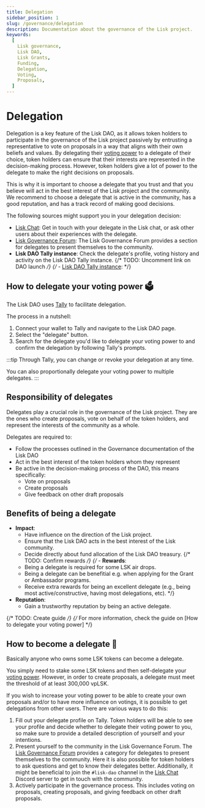```yaml
---
title: Delegation
sidebar_position: 1
slug: /governance/delegation
description: Documentation about the governance of the Lisk project.
keywords:
  [
    Lisk governance,
    Lisk DAO,
    Lisk Grants,
    Funding,
    Delegation,
    Voting,
    Proposals,
  ]
---
```


# Delegation
Delegation is a key feature of the Lisk DAO, as it allows token holders to participate in the governance of the Lisk project passively by entrusting a representative to vote on proposals in a way that aligns with their own beliefs and values.
By delegating their [voting power](governance#voting-power) to a delegate of their choice, token holders can ensure that their interests are represented in the decision-making process.
However, token holders give a lot of power to the delegate to make the right decisions on proposals.

This is why it is important to choose a delegate that you trust and that you believe will act in the best interest of the Lisk project and the community.
We recommend to choose a delegate that is active in the community, has a good reputation, and has a track record of making good decisions.

The following sources might support you in your delegation decision:

- [Lisk Chat](https://lisk.chat): Get in touch with your delegate in the Lisk chat, or ask other users about their experiences with the delegate.
- [Lisk Governance Forum](https://forum.lisk.com/c/delegates/): The Lisk Governance Forum provides a section for delegates to present themselves to the community.
- **Lisk DAO Tally instance**: Check the delegate's profile, voting history and activity on the Lisk DAO Tally instance.
{/* TODO: Uncomment link on DAO launch */}
{/* - [Lisk DAO Tally instance](https://www.tally.xyz/gov/3rd-testing): */}

## How to delegate your voting power 🗳️

The Lisk DAO uses [Tally](https://www.tally.xyz/) to facilitate delegation. 

The process in a nutshell:

1. Connect your wallet to Tally and navigate to the Lisk DAO page.
2. Select the "delegate" button.
3. Search for the delegate you'd like to delegate your voting power to and confirm the delegation by following Tally's prompts.

:::tip
Through Tally, you can change or revoke your delegation at any time. 

You can also proportionally delegate your voting power to multiple delegates. 
:::

## Responsibility of delegates
Delegates play a crucial role in the governance of the Lisk project.
They are the ones who create proposals, vote on behalf of the token holders, and represent the interests of the community as a whole.

Delegates are required to:

- Follow the processes outlined in the Governance documentation of the Lisk DAO
- Act in the best interest of the token holders whom they represent
- Be active in the decision-making process of the DAO, this means specifically:
  - Vote on proposals
  - Create proposals
  - Give feedback on other draft proposals

## Benefits of being a delegate

- **Impact**: 
  - Have influence on the direction of the Lisk project.
  - Ensure that the Lisk DAO acts in the best interest of the Lisk community.
  - Decide directly about fund allocation of the Lisk DAO treasury.
  {/* TODO: Confirm rewards */}
{/* - **Rewards**:
  - Being a delegate is required for some LSK air drops.
  - Being a delegate can be benefitial e.g. when applying for the Grant or Ambassador programs.
  - Receive extra rewards for being an excellent delegate (e.g., being most active/constructive, having most delegations, etc). */}
- **Reputation**:
  - Gain a trustworthy reputation by being an active delegate.

{/* TODO: Create guide */}
{/* For more information, check the guide on [How to delegate your voting power] */}

## How to become a delegate 🚀

Basically anyone who owns some LSK tokens can become a delegate.

You simply need to stake some LSK tokens and then self-delegate your [voting power](governance#voting-power).
However, in order to create proposals, a delegate must meet the threshold of at least 300,000 vpLSK.

If you wish to increase your voting power to be able to create your own proposals and/or to have more influence on votings, it is possible to get delegations from other users.
There are various ways to do this:

1. Fill out your delegate profile on Tally.
Token holders will be able to see your profile and decide whether to delegate their voting power to you, so make sure to provide a detailed description of yourself and your intentions.
2. Present yourself to the community in the Lisk Governance Forum.
The [Lisk Governance Forum](https://forum.lisk.com/c/delegates) provides a category for delegates to present themselves to the community.
Here it is also possible for token holders to ask questions and get to know their delegates better.
Additionally, it might be beneficial to join the `#lisk-dao` channel in the [Lisk Chat](https://lisk.chat) Discord server to get in touch with the community.
3. Actively participate in the governance process.
This includes voting on proposals, creating proposals, and giving feedback on other draft proposals.
